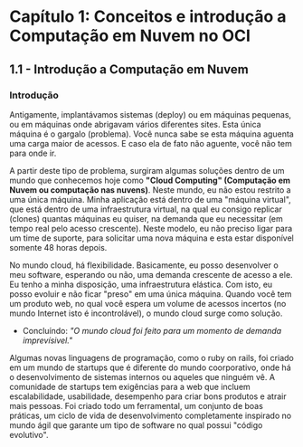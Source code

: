 # Capítulo 1: Conceitos e introdução a Computação em Nuvem no OCI

## 1.1 - Introdução a Computação em Nuvem

### __Introdução__

Antigamente, implantávamos sistemas (deploy) ou em máquinas pequenas, ou em máquinas onde abrigavam vários diferentes sites. Esta única máquina é o gargalo (problema). Você nunca sabe se esta máquina aguenta uma carga maior de acessos. E caso ela de fato não aguente, você não tem para onde ir.

A partir deste tipo de problema, surgiram algumas soluções dentro de um mundo que conhecemos hoje como **"Cloud Computing" (Computação em Nuvem ou computação nas nuvens)**. Neste mundo, eu não estou restrito a uma única máquina. Minha aplicação está dentro de uma "máquina virtual", que está dentro de uma infraestrutura virtual, na qual eu consigo replicar (clones) quantas máquinas eu quiser, na demanda que eu necessitar (em tempo real pelo acesso crescente). Neste modelo, eu não preciso ligar para um time de suporte, para solicitar uma nova máquina e esta estar disponível somente 48 horas depois.

No mundo cloud, há flexibilidade. Basicamente, eu posso desenvolver o meu software, esperando ou não, uma demanda crescente de acesso a ele. Eu tenho a minha disposição, uma infraestrutura elástica. Com isto, eu posso evoluir e não ficar "preso" em uma única máquina. Quando você tem um produto web, no qual você espera um volume de acessos incertos (no mundo Internet isto é incontrolável), o mundo cloud surge como solução.

- Concluíndo: _"O mundo cloud foi feito para um momento de demanda imprevísivel."_

Algumas novas linguagens de programação, como o ruby on rails, foi criado em um mundo de startups que é diferente do mundo coorporativo, onde há o desenvolvimento de sistemas internos ou aqueles que ninguém vê. A comunidade de startups tem exigências para a web que incluem escalabilidade, usabilidade, desempenho para criar bons produtos e atrair mais pessoas. Foi criado todo um ferramental, um conjunto de boas práticas, um ciclo de vida de desenvolvimento completamente inspirado no mundo ágil que garante um tipo de software no qual possui "código evolutivo".